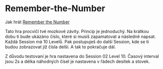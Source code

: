 
# Remember-the-Number
Jak hrát [Remember the Number](https://faros.wz.cz)

Tato hra procvičí tvé mozkové závity. Princip je jednoduchý. Na krátkou dobu ti bude ukázáno číslo, které si musíš zapamatovat a následně napsat. 
Každá Session má 10 Levelů. Pak postupuješ do další Session, kde se ti budou zobrazovat již čísla delší. A tak to pokračuje dál.

Z důvodu testovaní je hra nastavena do Session 02 Level 10. Časový interval jsou 2s a délka náhodných čísel je nastavena v řádech desítek a stovek.

